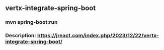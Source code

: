 ## vertx-integrate-spring-boot
### mvn spring-boot:run
### Description:    https://jreact.com/index.php/2023/12/22/vertx-integrate-spring-boot/